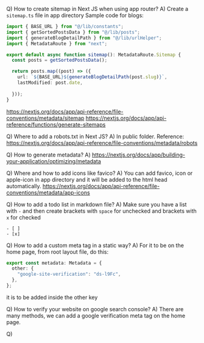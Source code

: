 Q) How to create sitemap in Next JS when using app router?
A) Create a `sitemap.ts` file in app directory
Sample code for blogs:
```typescript
import { BASE_URL } from "@/lib/constants";
import { getSortedPostsData } from "@/lib/posts";
import { generateBlogDetailPath } from "@/lib/urlHelper";
import { MetadataRoute } from "next";

export default async function sitemap(): MetadataRoute.Sitemap {
  const posts = getSortedPostsData();

  return posts.map((post) => ({
    url: `${BASE_URL}${generateBlogDetailPath(post.slug)}`,
    lastModified: post.date,
    
  }));
}

```
https://nextjs.org/docs/app/api-reference/file-conventions/metadata/sitemap
https://nextjs.org/docs/app/api-reference/functions/generate-sitemaps

Q) Where to add a robots.txt in Next JS?
A) In public folder. Reference: https://nextjs.org/docs/app/api-reference/file-conventions/metadata/robots

Q) How to generate metadata?
A) https://nextjs.org/docs/app/building-your-application/optimizing/metadata

Q) Where and how to add icons like favico?
A) You can add favico, icon or apple-icon in app directory and it will be added to the html head automatically.
https://nextjs.org/docs/app/api-reference/file-conventions/metadata/app-icons

Q) How to add a todo list in markdown file?
A) Make sure you have a list with `-` and then create brackets with `space` for unchecked and brackets with `x` for checked
```
- [ ]
- [x]
```

Q) How to add a custom meta tag in a static way?
A) For it to be on the home page, from root layout file, do this:
```typescript
export const metadata: Metadata = {
  other: {
    "google-site-verification": "ds-l9Fc",
  },
};
```
it is to be added inside the other key

Q) How to verify your website on google search console?
A) There are many methods, we can add a google verification meta tag on the home page.

Q)